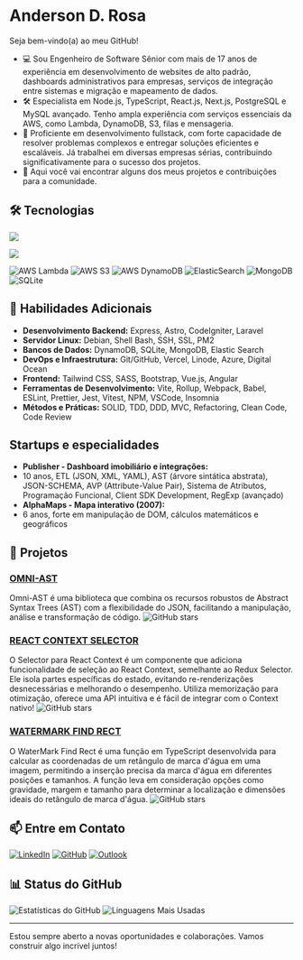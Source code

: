 # Anderson D. Rosa

Seja bem-vindo(a) ao meu GitHub!

- 💻 Sou Engenheiro de Software Sênior com mais de 17 anos de experiência em desenvolvimento de websites de alto padrão, dashboards administrativos para empresas, serviços de integração entre sistemas e migração e mapeamento de dados.
- 🛠️ Especialista em Node.js, TypeScript, React.js, Next.js, PostgreSQL e MySQL avançado. Tenho ampla experiência com serviços essenciais da AWS, como Lambda, DynamoDB, S3, filas e mensageria.
- 🚀 Proficiente em desenvolvimento fullstack, com forte capacidade de resolver problemas complexos e entregar soluções eficientes e escaláveis. Já trabalhei em diversas empresas sérias, contribuindo significativamente para o sucesso dos projetos.
- 🌟 Aqui você vai encontrar alguns dos meus projetos e contribuições para a comunidade.

## 🛠️ Tecnologias

<p align="left">
  <a href="https://skillicons.dev">
    <img src="https://skillicons.dev/icons?i=aws,nodejs,ts,nextjs,react,npm" />
  </a>
</p>

<p align="left">
  <a href="https://skillicons.dev">
    <img src="https://skillicons.dev/icons?i=html,css,js,redux,tailwind,vercel,dynamodb,nestjs,vite,prisma,postgres,mongodb,vitest,jest,npm,vscode,git,github,rollupjs,babel,docker,linux,debian,nginx,bash" />
  </a>
</p>

![AWS Lambda](https://img.shields.io/badge/AWS_Lambda-FF9900?style=for-the-badge&logo=aws-lambda&logoColor=white)
![AWS S3](https://img.shields.io/badge/Amazon_S3-569A31?style=for-the-badge&logo=amazon-s3&logoColor=white)
![AWS DynamoDB](https://img.shields.io/badge/Amazon_DynamoDB-4053D6?style=for-the-badge&logo=amazon-dynamodb&logoColor=white)
![ElasticSearch](https://img.shields.io/badge/Elastic_Search-005571?style=for-the-badge&logo=elastic&logoColor=white)
![MongoDB](https://img.shields.io/badge/MongoDB-47A248?style=for-the-badge&logo=mongodb&logoColor=white)
![SQLite](https://img.shields.io/badge/SQLite-003B57?style=for-the-badge&logo=sqlite&logoColor=white)

## 🧰 Habilidades Adicionais

- **Desenvolvimento Backend:** Express, Astro, CodeIgniter, Laravel
- **Servidor Linux:** Debian, Shell Bash, SSH, SSL, PM2
- **Bancos de Dados:** DynamoDB, SQLite, MongoDB, Elastic Search
- **DevOps e Infraestrutura:** Git/GitHub, Vercel, Linode, Azure, Digital Ocean
- **Frontend:** Tailwind CSS, SASS, Bootstrap, Vue.js, Angular
- **Ferramentas de Desenvolvimento:** Vite, Rollup, Webpack, Babel, ESLint, Prettier, Jest, Vitest, NPM, VSCode, Insomnia
- **Métodos e Práticas:** SOLID, TDD, DDD, MVC, Refactoring, Clean Code, Code Review

## Startups e especialidades
- **Publisher - Dashboard imobiliário e integrações:**
- 10 anos, ETL (JSON, XML, YAML), AST (árvore sintática abstrata), JSON-SCHEMA, AVP (Attribute-Value Pair), Sistema de Atributos, Programação Funcional, Client SDK Development, RegExp (avançado)
- **AlphaMaps - Mapa interativo (2007):**
- 6 anos, forte em manipulação de DOM, cálculos matemáticos e geográficos

## 📂 Projetos

### [OMNI-AST](https://github.com/andersondrosa/omni-ast)
Omni-AST é uma biblioteca que combina os recursos robustos de Abstract Syntax Trees (AST) com a flexibilidade do JSON, facilitando a manipulação, análise e transformação de código.
![GitHub stars](https://img.shields.io/github/stars/andersondrosa/omni-ast?style=social)

### [REACT CONTEXT SELECTOR](https://github.com/andersondrosa/selector-provider)
O Selector para React Context é um componente que adiciona funcionalidade de seleção ao React Context, semelhante ao Redux Selector. Ele isola partes específicas do estado, evitando re-renderizações desnecessárias e melhorando o desempenho. Utiliza memorização para otimização, oferece uma API intuitiva e é fácil de integrar com o Context nativo!
![GitHub stars](https://img.shields.io/github/stars/andersondrosa/selector-provider?style=social)

### [WATERMARK FIND RECT](https://github.com/andersondrosa/watermark-find-rect)
O WaterMark Find Rect é uma função em TypeScript desenvolvida para calcular as coordenadas de um retângulo de marca d'água em uma imagem, permitindo a inserção precisa da marca d'água em diferentes posições e tamanhos. A função leva em consideração opções como gravidade, margem e tamanho para determinar a localização e dimensões ideais do retângulo de marca d'água.
![GitHub stars](https://img.shields.io/github/stars/andersondrosa/watermark-find-rect?style=social)

## 📫 Entre em Contato

[![LinkedIn](https://img.shields.io/badge/LinkedIn-0077B5?style=for-the-badge&logo=linkedin&logoColor=white)](https://www.linkedin.com/in/andersondrosa)
[![GitHub](https://img.shields.io/badge/GitHub-181717?style=for-the-badge&logo=github&logoColor=white)](https://github.com/andersondrosa)
[![Outlook](https://img.shields.io/badge/Email-0078D4?style=for-the-badge&logo=microsoftoutlook&logoColor=white)](mailto:andersondrosa@outlook.com)

## 📊 Status do GitHub

![Estatísticas do GitHub](https://github-readme-stats.vercel.app/api?username=andersondrosa&show_icons=true&theme=radical)
![Linguagens Mais Usadas](https://github-readme-stats.vercel.app/api/top-langs/?username=andersondrosa&layout=compact&theme=radical)

---

Estou sempre aberto a novas oportunidades e colaborações. Vamos construir algo incrível juntos!
